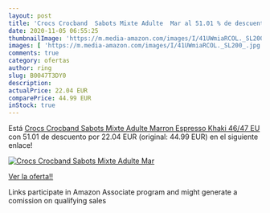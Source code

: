 ```yaml
---
layout: post
title: 'Crocs Crocband  Sabots Mixte Adulte  Mar al 51.01 % de descuento'
date: 2020-11-05 06:55:25
thumbnailImage: 'https://m.media-amazon.com/images/I/41UWmiaRCOL._SL200_.jpg'
images: [ 'https://m.media-amazon.com/images/I/41UWmiaRCOL._SL200_.jpg' ]
comments: true
category: ofertas
author: ring
slug: B0047T3DY0
description:
actualPrice: 22.04 EUR
comparePrice: 44.99 EUR
inStock: true
---
```


Está [Crocs Crocband  Sabots Mixte Adulte  Marron Espresso Khaki  46/47 EU](https://www.amazon.fr/dp/B0047T3DY0/?tag=tolees0d-21) con 51.01 de descuento por 22.04 EUR (original: 44.99 EUR) en el siguiente enlace!

[![Crocs Crocband  Sabots Mixte Adulte  Mar](https://m.media-amazon.com/images/I/41UWmiaRCOL._SL200_.jpg)](https://www.amazon.fr/dp/B0047T3DY0/?tag=tolees0d-21)

[Ver la oferta!!](https://www.amazon.fr/dp/B0047T3DY0/?tag=tolees0d-21)

Links participate in Amazon Associate program and might generate a comission on qualifying sales


